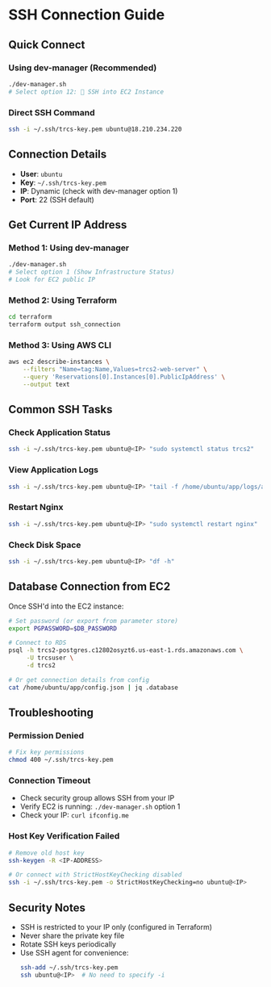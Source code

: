 # SSH Connection Guide

## Quick Connect

### Using dev-manager (Recommended)
```bash
./dev-manager.sh
# Select option 12: 🔌 SSH into EC2 Instance
```

### Direct SSH Command
```bash
ssh -i ~/.ssh/trcs-key.pem ubuntu@18.210.234.220
```

## Connection Details

- **User**: `ubuntu`
- **Key**: `~/.ssh/trcs-key.pem`
- **IP**: Dynamic (check with dev-manager option 1)
- **Port**: 22 (SSH default)

## Get Current IP Address

### Method 1: Using dev-manager
```bash
./dev-manager.sh
# Select option 1 (Show Infrastructure Status)
# Look for EC2 public IP
```

### Method 2: Using Terraform
```bash
cd terraform
terraform output ssh_connection
```

### Method 3: Using AWS CLI
```bash
aws ec2 describe-instances \
    --filters "Name=tag:Name,Values=trcs2-web-server" \
    --query 'Reservations[0].Instances[0].PublicIpAddress' \
    --output text
```

## Common SSH Tasks

### Check Application Status
```bash
ssh -i ~/.ssh/trcs-key.pem ubuntu@<IP> "sudo systemctl status trcs2"
```

### View Application Logs
```bash
ssh -i ~/.ssh/trcs-key.pem ubuntu@<IP> "tail -f /home/ubuntu/app/logs/application.log"
```

### Restart Nginx
```bash
ssh -i ~/.ssh/trcs-key.pem ubuntu@<IP> "sudo systemctl restart nginx"
```

### Check Disk Space
```bash
ssh -i ~/.ssh/trcs-key.pem ubuntu@<IP> "df -h"
```

## Database Connection from EC2

Once SSH'd into the EC2 instance:
```bash
# Set password (or export from parameter store)
export PGPASSWORD=$DB_PASSWORD

# Connect to RDS
psql -h trcs2-postgres.c12802osyzt6.us-east-1.rds.amazonaws.com \
     -U trcsuser \
     -d trcs2

# Or get connection details from config
cat /home/ubuntu/app/config.json | jq .database
```

## Troubleshooting

### Permission Denied
```bash
# Fix key permissions
chmod 400 ~/.ssh/trcs-key.pem
```

### Connection Timeout
- Check security group allows SSH from your IP
- Verify EC2 is running: `./dev-manager.sh` option 1
- Check your IP: `curl ifconfig.me`

### Host Key Verification Failed
```bash
# Remove old host key
ssh-keygen -R <IP-ADDRESS>

# Or connect with StrictHostKeyChecking disabled
ssh -i ~/.ssh/trcs-key.pem -o StrictHostKeyChecking=no ubuntu@<IP>
```

## Security Notes

- SSH is restricted to your IP only (configured in Terraform)
- Never share the private key file
- Rotate SSH keys periodically
- Use SSH agent for convenience:
  ```bash
  ssh-add ~/.ssh/trcs-key.pem
  ssh ubuntu@<IP>  # No need to specify -i
  ```